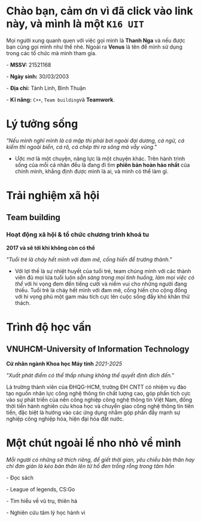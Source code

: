 # Chào bạn, cảm ơn vì đã click vào link này, và mình là một `K16 UIT`
 Mọi người xung quanh quen với việc gọi mình là **Thanh Nga**
 và nếu được bạn cũng gọi mình như thế nhé. Ngoài ra **Venus**
 là tên để mình sử dụng trong các tổ chức mà mình tham gia.</p>
    - **MSSV:** 21521168 </p>
    - **Ngày sinh:** 30/03/2003</p>
    - **Địa chỉ:** Tánh Linh, Bình Thuận</p>
    - **Kĩ năng:** `C++`, `Team building`và **Teamwork**.</p>
# Lý tưởng sống
*"Nếu mình nghĩ mình là cá mập thì phải bơi ngoài đại dương, cá ngừ, cá kiếm thì ngoài biển, cá rô, cá chép thì ra sông mà vẫy vùng."*</p>
 - Ước mơ là một chuyện, năng lực là một chuyện khác. Trên hành trình sống của mỗi cá nhân đều là đang đi tìm **phiên bản hoàn hảo nhất** 
  của chính mình, khẳng định được mình là ai, và mình có thể làm gì.
# Trải nghiệm xã hội
 ## Team building
   ### Hoạt động xã hội & tổ chức chương trình khoá tu </p>
**2017 và sẽ tới khi không còn có thể** </p>
*"Tuổi trẻ là cháy hết mình với đam mê, cống hiến để trưởng thành."*
- Với lợi thế là sự nhiệt huyết của tuổi trẻ, team chúng mình với các thành viên đủ mọi lứa tuổi luôn *sẵn sàng trong mọi tình huống, làm mọi việc có thể* với hi vọng đem đến tiếng cười và niềm vui cho những người đang thiếu. Tuổi trẻ là cháy hết mình với đam mê, cống hiến cho cộng đồng với hi vọng phủ một gam màu tích cực lên cuộc sống đầy khó khăn thử thách.
# Trình độ học vấn
 ## VNUHCM-University of Information Technology
 **Cử nhân ngành Khoa học Máy tính**
 *2021-2025* </p>
 *"Xuất phát điểm có thể thấp nhưng không thể quyết định đích đến."*</p>
     Là trường thành viên của ĐHQG-HCM, trường ĐH CNTT có nhiệm vụ đào tạo nguồn nhân lực công nghệ thông tin chất lượng cao, góp phần tích cực vào sự phát triển của nền công nghiệp công nghệ thông tin Việt Nam, đồng thời tiến hành nghiên cứu khoa học và chuyển giao công nghệ thông tin tiên tiến, đặc biệt là hướng vào các ứng dụng nhằm góp phần đẩy mạnh sự nghiệp công nghiệp hóa, hiện đại hóa đất nước.
# Một chút ngoài lề nho nhỏ về mình
 *Mỗi người có những sở thích riêng, để giết thời gian, yêu chiều bản thân hay chỉ đơn giản là kéo bản thân lên từ hố đen trống rỗng trong tâm hồn* </p>
      - Đọc sách </p>
      - League of legends, CS:Go </p>
      - Tìm hiểu về vũ trụ, thiên hà </p>
      - Nghiên cứu tâm lý học hành vi </p>
